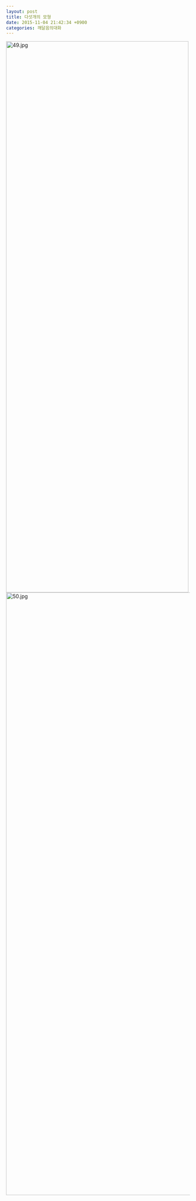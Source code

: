 ```yaml
---
layout: post
title: 다섯개의 모형
date: 2015-11-04 21:42:34 +0900
categories: 깨달음의대화
---
```


<img src="assets/attach/images/198/945/635/49.jpg" alt="49.jpg" width="500" height="1506" /> 



<img src="assets/attach/images/198/945/635/50.jpg" alt="50.jpg" width="532" height="1647" />
